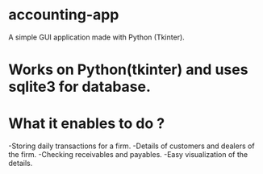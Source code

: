 # accounting-app
A simple GUI application made with Python (Tkinter).

# Works on Python(tkinter) and uses sqlite3 for database.

# What it enables to do ?
-Storing daily transactions for a firm.
-Details of customers and dealers of the firm.
-Checking receivables and payables.
-Easy visualization of the details.
